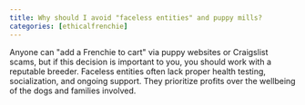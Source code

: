 ```yaml
---
title: Why should I avoid "faceless entities" and puppy mills?
categories: [ethicalfrenchie]
---
```


Anyone can "add a Frenchie to cart" via puppy websites or Craigslist scams, but if this decision is important to you, you should work with a reputable breeder. Faceless entities often lack proper health testing, socialization, and ongoing support. They prioritize profits over the wellbeing of the dogs and families involved.
